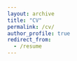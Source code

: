 ```yaml
---
layout: archive
title: "CV"
permalink: /cv/
author_profile: true
redirect_from:
  - /resume
---
```


<head>
  <meta http-equiv='refresh' content='0; URL='https://github.com/bossiemanuele/bossiemanuele.github.io/blob/master/files/Bossi_CV_02212025.pdf'>
</head>
